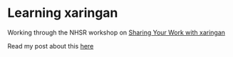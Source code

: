 # Learning xaringan 

Working through the NHSR workshop on [Sharing Your Work with xaringan](https://spcanelon.github.io/xaringan-basics-and-beyond/index.html)

Read my post about this [here](https://irene.vrbik.ok.ubc.ca/blog/2021-07-14-xaringan-slides/)
